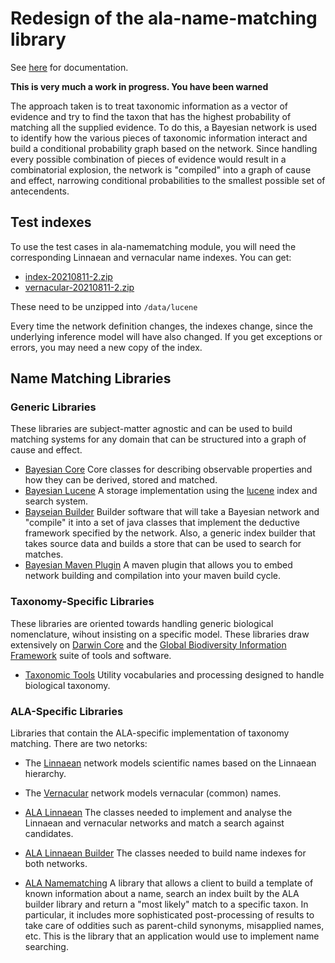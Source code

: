 # Redesign of the ala-name-matching library

See [here](doc/index.md) for documentation.

**This is very much a work in progress. You have been warned**

The approach taken is to treat taxonomic information as a vector of evidence and try to
find the taxon that has the highest probability of matching all the supplied evidence.
To do this, a Bayesian network is used to identify how the various pieces of taxonomic
information interact and build a conditional probability graph based on the network.
Since handling every possible combination of pieces of evidence would result in a 
combinatorial explosion, the network is "compiled" into a graph of cause and effect,
narrowing conditional probabilities to the smallest possible set of antecendents.

## Test indexes

To use the test cases in ala-namematching module, you will need the corresponding
Linnaean and vernacular name indexes. You can get:

* [index-20210811-2.zip](https://archives.ala.org.au/archives/nameindexes/20210811-2/index-20210811-2.zip)
* [vernacular-20210811-2.zip](https://archives.ala.org.au/archives/nameindexes/20210811-2/vernacular-20210811-2.zip)

These need to be unzipped into `/data/lucene`

Every time the network definition changes, the indexes change, since the underlying
inference model will have also changed.
If you get exceptions or errors, you may need a new copy of the index.
## Name Matching Libraries

### Generic Libraries

These libraries are subject-matter agnostic and can be used to build
matching systems for any domain that can be structured into a
graph of cause and effect.

* [Bayesian Core](bayesian-core/README.md)
  Core classes for describing observable properties and how they can
  be derived, stored and matched.
* [Bayesian Lucene](bayesian-lucene/README.md)
  A storage implementation using the [lucene](https://lucene.apache.org/)
  index and search system.
* [Bayseian Builder](bayesian-builder/README.md)
  Builder software that will take a Bayesian network and "compile" it into a
  set of java classes that implement the deductive framework specified by
  the network.
  Also, a generic index builder that takes source data and builds a
  store that can be used to search for matches.
* [Bayesian Maven Plugin](bayesian-maven-plugin/README.md)
  A maven plugin that allows you to embed network building and
  compilation into your maven build cycle.

### Taxonomy-Specific Libraries

These libraries are oriented towards handling  generic biological nomenclature,
wihout insisting on a specific model.
These libraries draw extensively on [Darwin Core](https://dwc.tdwg.org/terms/)
and the [Global Biodiversity Information Framework](https://www.gbif.org/)
suite of tools and software.

* [Taxonomic Tools](taxonomic-tools/README.md)
  Utility vocabularies and processing designed to handle biological taxonomy.

### ALA-Specific Libraries

Libraries that contain the ALA-specific implementation of taxonomy matching.
There are two netorks:

* The [Linnaean](ala-linnaean/src/main/resources/ala-linnaean.json)
  network models scientific names based on the Linnaean hierarchy.
* The [Vernacular](ala-linnaean/src/main/resources/ala-vernacular.json)
  network models vernacular (common) names.


* [ALA Linnaean](ala-linnaean/README.md)
  The classes needed to implement and analyse the Linnaean and vernacular networks
  and match a search against candidates.
* [ALA Linnaean Builder](ala-linnaean-builder/README.md)
  The classes needed to build name indexes for both networks.
* [ALA Namematching](../ala-namematching/README.md)
  A library that allows a client to build a template of known information
  about a name, search an index built by the ALA builder library and
  return a "most likely" match to a specific taxon.
  In particular, it includes more sophisticated post-processing of results
  to take care of oddities such as parent-child synonyms, misapplied names, etc.
  This is the library that an application would use to implement
  name searching.